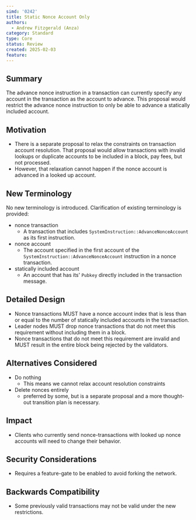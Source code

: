 ```yaml
---
simd: '0242'
title: Static Nonce Account Only
authors:
  - Andrew Fitzgerald (Anza)
category: Standard
type: Core
status: Review
created: 2025-02-03
feature:
---
```


## Summary

The advance nonce instruction in a transaction can currently specify any
account in the transaction as the account to advance.
This proposal would restrict the advance nonce instruction to only be able to
advance a statically included account.

## Motivation

- There is a separate proposal to relax the constraints on transaction account
  resolution. That proposal would allow transactions with invalid lookups or
  duplicate accounts to be included in a block, pay fees, but not processed.
- However, that relaxation cannot happen if the nonce account is advanced in a
  looked up account.

## New Terminology

No new terminology is introduced.
Clarification of existing terminology is provided:

- nonce transaction
  - A transaction that includes `SystemInstruction::AdvanceNonceAccount` as its
    first instruction.
- nonce account
  - The account specified in the first account of the
    `SystemInstruction::AdvanceNonceAccount` instruction in a nonce
    transaction.
- statically included account
  - An account that has its' `Pubkey` directly included in the transaction
    message.

## Detailed Design

- Nonce transactions MUST have a nonce account index that is less than or equal
  to the number of statically included accounts in the transaction.
- Leader nodes MUST drop nonce transactions that do not meet this requirement
  without including them in a block.
- Nonce transactions that do not meet this requirement are invalid and MUST
  result in the entire block being rejected by the validators.

## Alternatives Considered

- Do nothing
  - This means we cannot relax account resolution constraints
- Delete nonces entirely
  - preferred by some, but is a separate proposal and a more thought-out
    transition plan is necessary.

## Impact

- Clients who currently send nonce-transactions with looked up nonce accounts
  will need to change their behavior.

## Security Considerations

- Requires a feature-gate to be enabled to avoid forking the network.

## Backwards Compatibility

- Some previously valid transactions may not be valid under the new
  restrictions.
